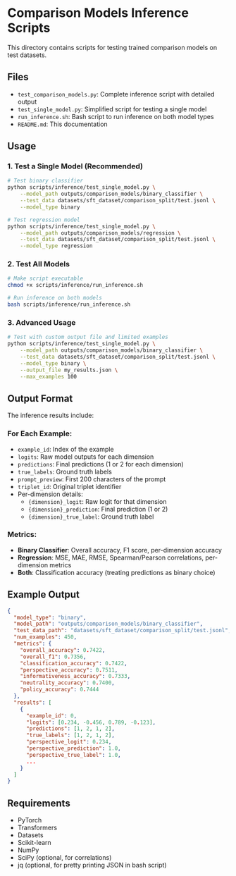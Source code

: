 # Comparison Models Inference Scripts

This directory contains scripts for testing trained comparison models on test datasets.

## Files

- `test_comparison_models.py`: Complete inference script with detailed output
- `test_single_model.py`: Simplified script for testing a single model
- `run_inference.sh`: Bash script to run inference on both model types
- `README.md`: This documentation

## Usage

### 1. Test a Single Model (Recommended)

```bash
# Test binary classifier
python scripts/inference/test_single_model.py \
    --model_path outputs/comparison_models/binary_classifier \
    --test_data datasets/sft_dataset/comparison_split/test.jsonl \
    --model_type binary

# Test regression model
python scripts/inference/test_single_model.py \
    --model_path outputs/comparison_models/regression \
    --test_data datasets/sft_dataset/comparison_split/test.jsonl \
    --model_type regression
```

### 2. Test All Models

```bash
# Make script executable
chmod +x scripts/inference/run_inference.sh

# Run inference on both models
bash scripts/inference/run_inference.sh
```

### 3. Advanced Usage

```bash
# Test with custom output file and limited examples
python scripts/inference/test_single_model.py \
    --model_path outputs/comparison_models/binary_classifier \
    --test_data datasets/sft_dataset/comparison_split/test.jsonl \
    --model_type binary \
    --output_file my_results.json \
    --max_examples 100
```

## Output Format

The inference results include:

### For Each Example:
- `example_id`: Index of the example
- `logits`: Raw model outputs for each dimension
- `predictions`: Final predictions (1 or 2 for each dimension)
- `true_labels`: Ground truth labels
- `prompt_preview`: First 200 characters of the prompt
- `triplet_id`: Original triplet identifier
- Per-dimension details:
  - `{dimension}_logit`: Raw logit for that dimension
  - `{dimension}_prediction`: Final prediction (1 or 2)
  - `{dimension}_true_label`: Ground truth label

### Metrics:
- **Binary Classifier**: Overall accuracy, F1 score, per-dimension accuracy
- **Regression**: MSE, MAE, RMSE, Spearman/Pearson correlations, per-dimension metrics
- **Both**: Classification accuracy (treating predictions as binary choice)

## Example Output

```json
{
  "model_type": "binary",
  "model_path": "outputs/comparison_models/binary_classifier",
  "test_data_path": "datasets/sft_dataset/comparison_split/test.jsonl",
  "num_examples": 450,
  "metrics": {
    "overall_accuracy": 0.7422,
    "overall_f1": 0.7356,
    "classification_accuracy": 0.7422,
    "perspective_accuracy": 0.7511,
    "informativeness_accuracy": 0.7333,
    "neutrality_accuracy": 0.7400,
    "policy_accuracy": 0.7444
  },
  "results": [
    {
      "example_id": 0,
      "logits": [0.234, -0.456, 0.789, -0.123],
      "predictions": [1, 2, 1, 2],
      "true_labels": [1, 2, 1, 2],
      "perspective_logit": 0.234,
      "perspective_prediction": 1.0,
      "perspective_true_label": 1.0,
      ...
    }
  ]
}
```

## Requirements

- PyTorch
- Transformers
- Datasets
- Scikit-learn
- NumPy
- SciPy (optional, for correlations)
- jq (optional, for pretty printing JSON in bash script)
